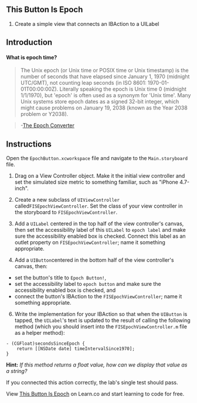 

## This Button Is Epoch

1. Create a simple view that connects an IBAction to a UILabel

## Introduction

#### What is epoch time?
  > The Unix epoch (or Unix time or POSIX time or Unix timestamp) is the number of seconds that have elapsed since January 1, 1970 (midnight UTC/GMT), not counting leap seconds (in ISO 8601: 1970-01-01T00:00:00Z). Literally speaking the epoch is Unix time 0 (midnight 1/1/1970), but 'epoch' is often used as a synonym for 'Unix time'. Many Unix systems store epoch dates as a signed 32-bit integer, which might cause problems on January 19, 2038 (known as the Year 2038 problem or Y2038).

  >-[The Epoch Converter](http://www.epochconverter.com)

## Instructions

Open the `EpochButton.xcworkspace` file and navigate to the `Main.storyboard` file.

1. Drag on a View Controller object. Make it the initial view controller and set the simulated size metric to something familiar, such as "iPhone 4.7-inch".

2. Create a new subclass of `UIViewController` called`FISEpochViewController`. Set the class of your view controller in the storyboard to `FISEpochViewController`.

3. Add a `UILabel` centered in the top half of the view controller's canvas, then set the accessibility label of this `UILabel` to `epoch label` and make sure the accessibility enabled box is checked. Connect this label as an outlet property on `FISEpochViewController`; name it something appropriate.

4. Add a `UIButton`centered in the bottom half of the view controller's canvas, then:
  * set the button's title to `Epoch Button!`,
  * set the accessibility label to `epoch button` and make sure the accessibility enabled box is checked, and
  * connect the button's IBAction to the `FISEpochViewController`; name it something appropriate.

6. Write the implementation for your IBAction so that when the `UIButton` is tapped, the `UILabel`'s text is updated to the result of calling the following method (which you should insert into the `FISEpochViewController.m` file as a helper method):

```objc
- (CGFloat)secondsSinceEpoch {
    return [[NSDate date] timeIntervalSince1970];
}
```

**Hint:** *If this method returns a float value, how can we display that value as a string?*

If you connected this action correctly, the lab's single test should pass.
<p data-visibility='hidden'>View <a href='https://learn.co/lessons/this-button-is-epoch' title='This Button Is Epoch'>This Button Is Epoch</a> on Learn.co and start learning to code for free.</p>
